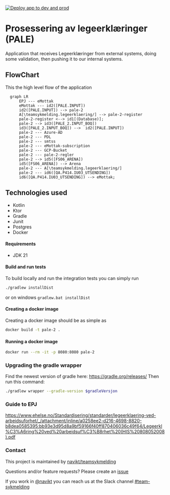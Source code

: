 [![Deploy app to dev and prod](https://github.com/navikt/pale-2/actions/workflows/deploy.yml/badge.svg)](https://github.com/navikt/pale-2/actions/workflows/deploy.yml)

# Prosessering av legeerklæringer (PALE)
Application that receives Legeerklæringer from external systems, doing some validation, 
then pushing it to our internal systems.

## FlowChart
This the high level flow of the application
```mermaid
  graph LR
      EPJ --- eMottak
      eMottak --- id2([PALE.INPUT])
      id2([PALE.INPUT]) --> pale-2
      A[\teamsykmelding.legeerklaering/] --> pale-2-register 
      pale-2-register <--> id1[(Database)];
      pale-2 --> id3([PALE_2.INPUT_BOQ])
      id3([PALE_2.INPUT_BOQ]) -->  id2([PALE.INPUT])
      pale-2 --- Azure-AD
      pale-2 --- PDL
      pale-2 --- smtss
      pale-2 --- eMottak-subscription
      pale-2 --- GCP-Bucket
      pale-2 --- pale-2-regler
      pale-2 --> id5([FS06_ARENA])
      id5([FS06_ARENA]) --> Arena
      pale-2 --- A[\teamsykmelding.legeerklaering/]
      pale-2 --- id6([QA.P414.IU03_UTSENDING])
      id6([QA.P414.IU03_UTSENDING]) --> eMottak;
```

## Technologies used
* Kotlin
* Ktor
* Gradle
* Junit
* Postgres
* Docker

#### Requirements

* JDK 21


#### Build and run tests
To build locally and run the integration tests you can simply run
``` bash
./gradlew installDist
```
or on windows 
`gradlew.bat installDist`

#### Creating a docker image
Creating a docker image should be as simple as
``` bash 
docker build -t pale-2 .
```

#### Running a docker image
``` bash 
docker run --rm -it -p 8080:8080 pale-2
```

### Upgrading the gradle wrapper
Find the newest version of gradle here: https://gradle.org/releases/ Then run this command:

``` bash 
./gradlew wrapper --gradle-version $gradleVersjon
```

### Guide to EPJ
https://www.ehelse.no/Standardisering/standarder/legeerklaering-ved-arbeidsuforhet/_/attachment/inline/a0258ee2-d216-4698-8820-b8dea0585395:bb93e3d95d8a9bf59166f40ff870406036c49f64/Legeerkl%C3%A6ring%20ved%20arbeidsuf%C3%B8rhet%20(HIS%20808052008).pdf

### Contact

This project is maintained by [navikt/teamsykmelding](CODEOWNERS)

Questions and/or feature requests? Please create an [issue](https://github.com/navikt/pale-2/issues)

If you work in [@navikt](https://github.com/navikt) you can reach us at the Slack
channel [#team-sykmelding](https://nav-it.slack.com/archives/CMA3XV997)
